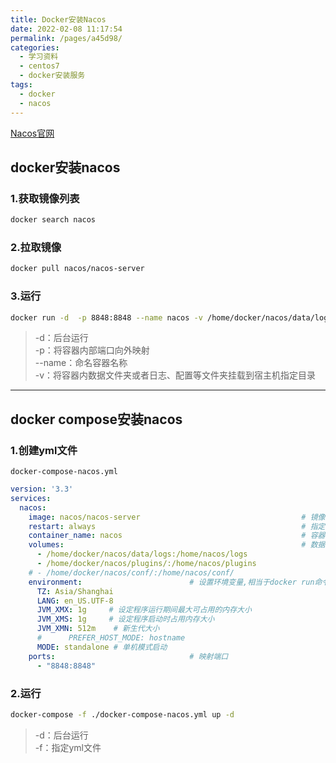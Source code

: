 ```yaml
---
title: Docker安装Nacos
date: 2022-02-08 11:17:54
permalink: /pages/a45d98/
categories:
  - 学习资料
  - centos7
  - docker安装服务
tags:
  - docker
  - nacos
---
```


[Nacos官网](https://nacos.io/zh-cn/index.html)
## docker安装nacos


### 1.获取镜像列表
```sh
docker search nacos
```
### 2.拉取镜像
```sh
docker pull nacos/nacos-server
```
### 3.运行
```sh
docker run -d  -p 8848:8848 --name nacos -v /home/docker/nacos/data/logs:/home/nacos/logs -v /home/docker/nacos/plugins/:/home/nacos/plugins nacos/nacos-server:latest
```
>-d：后台运行  
-p：将容器内部端口向外映射  
--name：命名容器名称  
-v：将容器内数据文件夹或者日志、配置等文件夹挂载到宿主机指定目录  

---

## docker compose安装nacos

### 1.创建yml文件
`docker-compose-nacos.yml`
```yml
version: '3.3'
services:
  nacos:
    image: nacos/nacos-server                                    # 镜像`nacos/nacos-server:latest`
    restart: always                                              # 指定容器退出后的重启策略为始终重启
    container_name: nacos                                        # 容器名为'nacos'
    volumes:                                                     # 数据卷挂载路径设置,将本机目录映射到容器目录
      - /home/docker/nacos/data/logs:/home/nacos/logs
      - /home/docker/nacos/plugins/:/home/nacos/plugins
    # - /home/docker/nacos/conf/:/home/nacos/conf/
    environment:                        # 设置环境变量,相当于docker run命令中的-e
      TZ: Asia/Shanghai
      LANG: en_US.UTF-8
      JVM_XMX: 1g     # 设定程序运行期间最大可占用的内存大小
      JVM_XMS: 1g     # 设定程序启动时占用内存大小
      JVM_XMN: 512m    # 新生代大小
      #      PREFER_HOST_MODE: hostname
      MODE: standalone # 单机模式启动
    ports:                              # 映射端口
      - "8848:8848"
```
### 2.运行
```sh
docker-compose -f ./docker-compose-nacos.yml up -d
```
>-d：后台运行  
-f：指定yml文件  